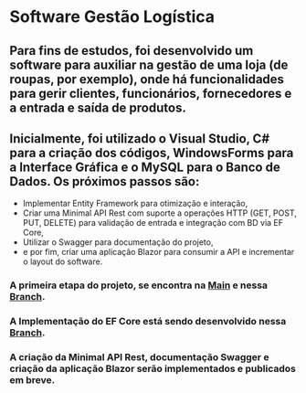 # Software Gestão Logística
## Para fins de estudos, foi desenvolvido um software para auxiliar na gestão de uma loja (de roupas, por exemplo), onde há funcionalidades para gerir clientes, funcionários, fornecedores e a entrada e saída de produtos.
## Inicialmente, foi utilizado o Visual Studio, C# para a criação dos códigos, WindowsForms para a Interface Gráfica e o MySQL para o Banco de Dados. Os próximos passos são: 
- Implementar Entity Framework para otimização e interação,
- Criar uma Minimal API Rest com suporte a operações HTTP (GET, POST, PUT, DELETE) para validação de entrada e integração com BD via EF Core,
- Utilizar o Swagger para documentação do projeto,
- e por fim, criar uma aplicação Blazor para consumir a API e incrementar o layout do software.

### A primeira etapa do projeto, se encontra na [Main](https://github.com/matheus-vsm/lojinha) e nessa [Branch](https://github.com/matheus-vsm/lojinha/tree/novonovo).
### A Implementação do EF Core está sendo desenvolvido nessa [Branch](https://github.com/matheus-vsm/lojinha/tree/2%C2%B0-Etapa---Adi%C3%A7%C3%A3o-do-Entity-Framework).
### A criação da Minimal API Rest, documentação Swagger e criação da aplicação Blazor serão implementados e publicados em breve.
